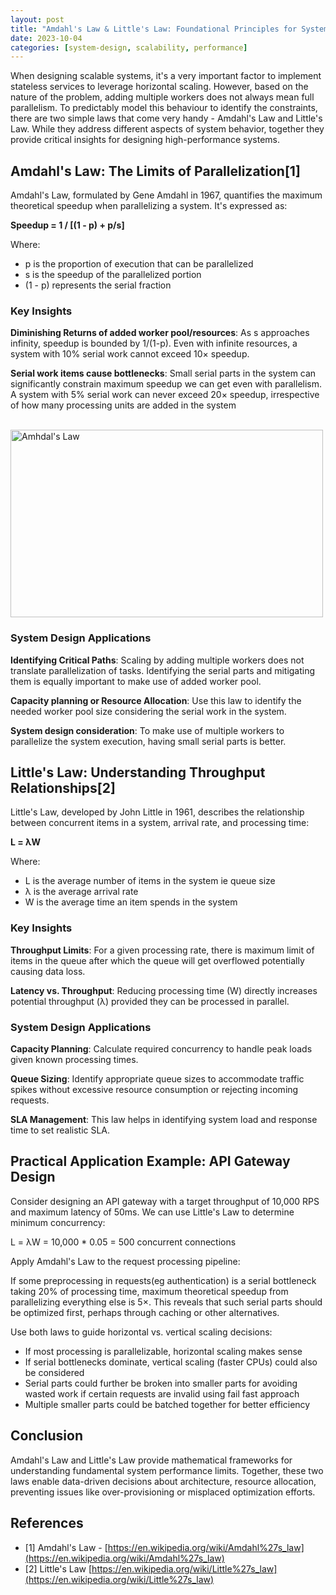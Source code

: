 ```yaml
---
layout: post
title: "Amdahl's Law & Little's Law: Foundational Principles for System Design"
date: 2023-10-04
categories: [system-design, scalability, performance]
---
```


When designing scalable systems, it's a very important factor to implement stateless services to leverage horizontal scaling.
However, based on the nature of the problem, adding multiple workers does not always mean full parallelism.
To predictably model this behaviour to identify the constraints, there are two simple laws that come very handy -  Amdahl's Law and Little's Law. 
While they address different aspects of system behavior, together they provide critical insights for designing high-performance systems.

## Amdahl's Law: The Limits of Parallelization[1]

Amdahl's Law, formulated by Gene Amdahl in 1967, quantifies the maximum theoretical speedup when parallelizing a system. It's expressed as:

**Speedup = 1 / [(1 - p) + p/s]**

Where:
- p is the proportion of execution that can be parallelized
- s is the speedup of the parallelized portion
- (1 - p) represents the serial fraction

### Key Insights

**Diminishing Returns of added worker pool/resources**: As s approaches infinity, speedup is bounded by 1/(1-p). Even with infinite resources, a system with 10% serial work cannot exceed 10× speedup.

**Serial work items cause bottlenecks**: Small serial parts in the system can significantly constrain maximum speedup we can get even with parallelism. A system with 5% serial work can never exceed 20× speedup, irrespective of how many processing units are added in the system

<br>
<img src="https://upload.wikimedia.org/wikipedia/commons/thumb/e/ea/AmdahlsLaw.svg/1920px-AmdahlsLaw.svg.png" alt="Amhdal's Law" width="500" height="300">

### System Design Applications

**Identifying Critical Paths**: Scaling by adding multiple workers does not translate parallelization of tasks. Identifying the serial parts and mitigating them is equally important to make use of added worker pool.

**Capacity planning or Resource Allocation**: Use this law to identify the needed worker pool size considering the serial work in the system.

**System design consideration**: To make use of multiple workers to parallelize the system execution, having small serial parts is better.

## Little's Law: Understanding Throughput Relationships[2]

Little's Law, developed by John Little in 1961, describes the relationship between concurrent items in a system, arrival rate, and processing time:

**L = λW**

Where:
- L is the average number of items in the system ie queue size
- λ is the average arrival rate
- W is the average time an item spends in the system

### Key Insights

**Throughput Limits**: For a given processing rate, there is maximum limit of items in the queue after which the queue will get overflowed potentially causing data loss.

**Latency vs. Throughput**: Reducing processing time (W) directly increases potential throughput (λ) provided they can be processed in parallel.

### System Design Applications

**Capacity Planning**: Calculate required concurrency to handle peak loads given known processing times.

**Queue Sizing**: Identify appropriate queue sizes to accommodate traffic spikes without excessive resource consumption or rejecting incoming requests.

**SLA Management**: This law helps in identifying system load and response time to set realistic SLA.

## Practical Application Example: API Gateway Design

Consider designing an API gateway with a target throughput of 10,000 RPS and maximum latency of 50ms.
We can use Little's Law to determine minimum concurrency:

L = λW = 10,000 * 0.05 = 500 concurrent connections

Apply Amdahl's Law to the request processing pipeline:

If some preprocessing in requests(eg authentication) is a serial bottleneck taking 20% of processing time, maximum theoretical speedup from parallelizing everything else is 5×.
This reveals that such serial parts should be optimized first, perhaps through caching or other alternatives.

Use both laws to guide horizontal vs. vertical scaling decisions:

- If most processing is parallelizable, horizontal scaling makes sense
- If serial bottlenecks dominate, vertical scaling (faster CPUs) could also be considered
- Serial parts could further be broken into smaller parts for avoiding wasted work if certain requests are invalid using fail fast approach
- Multiple smaller parts could be batched together for better efficiency

## Conclusion

Amdahl's Law and Little's Law provide mathematical frameworks for understanding fundamental system performance limits. Together, these two laws enable data-driven decisions about architecture, resource allocation, preventing issues like over-provisioning or misplaced optimization efforts.

## References

- [1] Amdahl's Law - [https://en.wikipedia.org/wiki/Amdahl%27s_law](https://en.wikipedia.org/wiki/Amdahl%27s_law)
- [2] Little's Law [https://en.wikipedia.org/wiki/Little%27s_law](https://en.wikipedia.org/wiki/Little%27s_law)